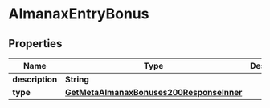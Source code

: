 

# AlmanaxEntryBonus


## Properties

| Name | Type | Description | Notes |
|------------ | ------------- | ------------- | -------------|
|**description** | **String** |  |  [optional] |
|**type** | [**GetMetaAlmanaxBonuses200ResponseInner**](GetMetaAlmanaxBonuses200ResponseInner.md) |  |  [optional] |



